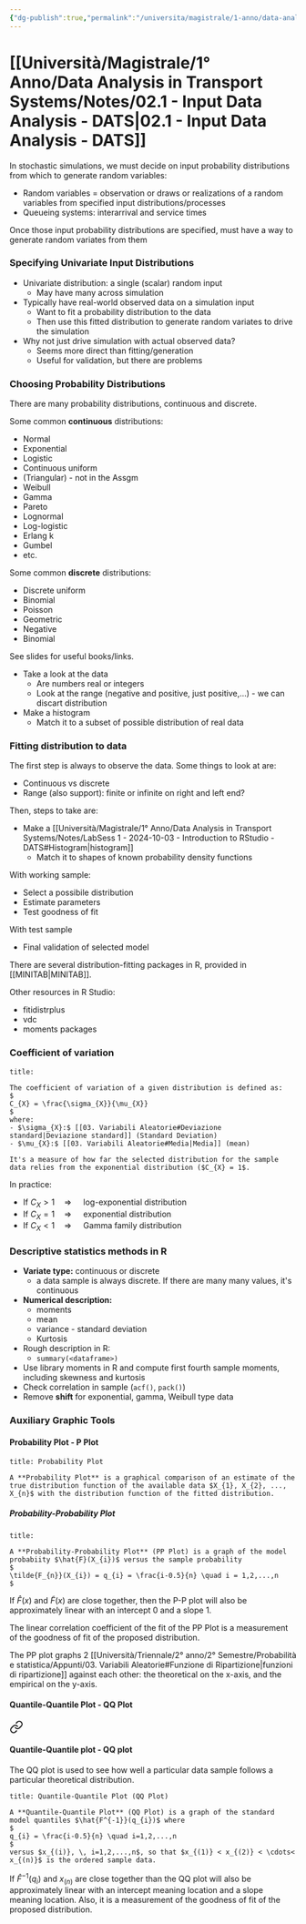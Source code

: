 ```yaml
---
{"dg-publish":true,"permalink":"/universita/magistrale/1-anno/data-analysis-in-transport-systems/notes/02-1-input-data-analysis-dats/","tags":["UNI"]}
---
```


# [[Università/Magistrale/1° Anno/Data Analysis in Transport Systems/Notes/02.1 - Input Data Analysis - DATS\|02.1 - Input Data Analysis - DATS]]


In stochastic simulations, we must decide on input probability distributions from which to generate random variables:
- Random variables = observation or draws or realizations of a random variables from specified input distributions/processes
- Queueing systems: interarrival and service times

Once those input probability distributions are specified, must have a way to generate random variates from them


### Specifying Univariate Input Distributions

- Univariate distribution: a single (scalar) random input
	- May have many across simulation
- Typically have real-world observed data on a simulation input
	- Want to fit a probability distribution to the data
	- Then use this fitted distribution to generate random variates to drive the simulation
- Why not just drive simulation with actual observed data?
	- Seems more direct than fitting/generation
	- Useful for validation, but there are problems

### Choosing Probability Distributions

There are many probability distributions, continuous and discrete.

Some common **continuous** distributions:
- Normal
- Exponential
- Logistic
- Continuous uniform
- (Triangular) - not in the Assgm
- Weibull
- Gamma
- Pareto
- Lognormal
- Log-logistic
- Erlang k
- Gumbel
- etc.

Some common **discrete** distributions:
- Discrete uniform
- Binomial
- Poisson
- Geometric
- Negative
- Binomial

See slides for useful books/links.

- Take a look at the data
	- Are numbers real or integers
	- Look at the range (negative and positive, just positive,...) - we can discart distribution
- Make a histogram
	- Match it to a subset of possible distribution of real data

### Fitting distribution to data

The first step is always to observe the data. Some things to look at are:
- Continuous vs discrete
- Range (also support): finite or infinite on right and left end?

Then, steps to take are:
- Make a [[Università/Magistrale/1° Anno/Data Analysis in Transport Systems/Notes/LabSess 1 - 2024-10-03 - Introduction to RStudio - DATS#Histogram\|histogram]]
	- Match it to shapes of known probability density functions

With working sample:
- Select a possibile distribution
- Estimate parameters
- Test goodness of fit

With test sample
- Final validation of selected model

There are several distribution-fitting packages in R, provided in [[MINITAB\|MINITAB]].

Other resources in R Studio:
- fitidistrplus
- vdc
- moments packages

### Coefficient of variation

```ad-Definizione
title: 

The coefficient of variation of a given distribution is defined as:
$
C_{X} = \frac{\sigma_{X}}{\mu_{X}}
$
where:
- $\sigma_{X}:$ [[03. Variabili Aleatorie#Deviazione standard|Deviazione standard]] (Standard Deviation)
- $\mu_{X}:$ [[03. Variabili Aleatorie#Media|Media]] (mean)

It's a measure of how far the selected distribution for the sample data relies from the exponential distribution ($C_{X} = 1$.

```

In practice:
- If $C_{X}>1 \quad \Longrightarrow \quad$ log-exponential distribution
- If $C_{X} = 1 \quad \Longrightarrow \quad$ exponential distribution
- If $C_{X}<1 \quad \Longrightarrow \quad$ Gamma family distribution


### Descriptive statistics methods in R

- **Variate type:** continuous or discrete
	- a data sample is always discrete. If there are many many values, it's continuous
- **Numerical description:** 
	- moments
	- mean
	- variance - standard deviation
	- Kurtosis
- Rough description in R:
	- `summary(<dataframe>)`
- Use library moments in R and compute first fourth sample moments, including skewness and kurtosis
- Check correlation in sample (`acf()`, `pack()`)
- Remove **shift** for exponential, gamma, Weibull type data


### Auxiliary Graphic Tools

#### Probability Plot - P Plot

```ad-Definizione
title: Probability Plot

A **Probability Plot** is a graphical comparison of an estimate of the true distribution function of the available data $X_{1}, X_{2}, ..., X_{n}$ with the distribution function of the fitted distribution.

```

##### Probability-Probability Plot

```ad-Definizione
title: 

A **Probability-Probability Plot** (PP Plot) is a graph of the model probabiity $\hat{F}(X_{i})$ versus the sample probability
$
\tilde{F_{n}}(X_{i}) = q_{i} = \frac{i-0.5}{n} \quad i = 1,2,...,n
$

```

If $\hat{F}(x)$ and $\tilde{F}(x)$  are close together, then the P-P plot will also be approximately linear with an intercept 0 and a slope 1.

The linear correlation coefficient of the fit of the PP Plot is a measurement of the goodness of fit of the proposed distribution.

The PP plot graphs 2 [[Università/Triennale/2° anno/2° Semestre/Probabilità e statistica/Appunti/03. Variabili Aleatorie#Funzione di Ripartizione\|funzioni di ripartizione]] against each other: the theoretical on the x-axis, and the empirical on the y-axis.

#### Quantile-Quantile Plot - QQ Plot


<div class="transclusion internal-embed is-loaded"><a class="markdown-embed-link" href="/universita/magistrale/1-anno/data-analysis-in-transport-systems/notes/02-exploratory-data-analysis-dats/#quantile-quantile-plot-qq-plot" aria-label="Open link"><svg xmlns="http://www.w3.org/2000/svg" width="24" height="24" viewBox="0 0 24 24" fill="none" stroke="currentColor" stroke-width="2" stroke-linecap="round" stroke-linejoin="round" class="svg-icon lucide-link"><path d="M10 13a5 5 0 0 0 7.54.54l3-3a5 5 0 0 0-7.07-7.07l-1.72 1.71"></path><path d="M14 11a5 5 0 0 0-7.54-.54l-3 3a5 5 0 0 0 7.07 7.07l1.71-1.71"></path></svg></a><div class="markdown-embed">



#### Quantile-Quantile plot - QQ plot

The QQ plot is used to see how well a particular data sample follows a particular theoretical distribution.

```ad-Definizione
title: Quantile-Quantile Plot (QQ Plot)

A **Quantile-Quantile Plot** (QQ Plot) is a graph of the standard model quantiles $\hat{F^{-1}}(q_{i})$ where
$
q_{i} = \frac{i-0.5}{n} \quad i=1,2,...,n
$
versus $x_{(i)}, \, i=1,2,...,n$, so that $x_{(1)} < x_{(2)} < \cdots< x_{(n)}$ is the ordered sample data.

```

If $\hat{F}^{-1}(q_{i})$ and $x_{(n)}$ are close together than the QQ plot will also be approximately linear with an intercept meaning location and a slope meaning location. Also, it is a measurement of the goodness of fit of the proposed distribution.




</div></div>

